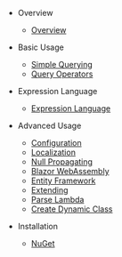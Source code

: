 - Overview
  - [Overview](overview/overview.md)

- Basic Usage
  - [Simple Querying](basic/simple-query.md)
  - [Query Operators](basic/query-operators.md)

- Expression Language
  - [Expression Language](advanced/expression-language.md)

- Advanced Usage
  - [Configuration](advanced/configuration.md)
  - [Localization](advanced/localization.md)
  - [Null Propagating](advanced/null-propagation.md)
  - [Blazor WebAssembly](advanced/blazor-webassembly.md)
  - [Entity Framework](advanced/entity-framework.md)
  - [Extending](advanced/extending.md)
  - [Parse Lambda](advanced/parse-lambda.md)
  - [Create Dynamic Class](advanced/create-dynamic-class.md)

- Installation
  - [NuGet](installation/nuget.md)
